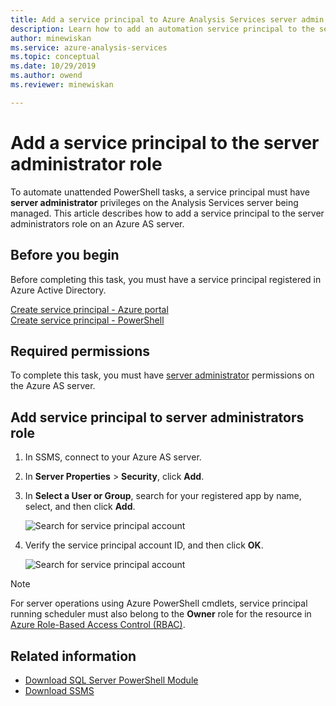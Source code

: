 ```yaml
---
title: Add a service principal to Azure Analysis Services server admin role | Microsoft Docs
description: Learn how to add an automation service principal to the server admin role
author: minewiskan
ms.service: azure-analysis-services
ms.topic: conceptual
ms.date: 10/29/2019
ms.author: owend
ms.reviewer: minewiskan

---
```


# Add a service principal to the server administrator role 

 To automate unattended PowerShell tasks, a service principal must have **server administrator** privileges on the Analysis Services server being managed. This article describes how to add a service principal to the server administrators role on an Azure AS server.

## Before you begin
Before completing this task, you must have a service principal registered in Azure Active Directory.

[Create service principal - Azure portal](../active-directory/develop/howto-create-service-principal-portal.md)   
[Create service principal - PowerShell](../active-directory/develop/howto-authenticate-service-principal-powershell.md)

## Required permissions
To complete this task, you must have [server administrator](analysis-services-server-admins.md) permissions on the Azure AS server. 

## Add service principal to server administrators role

1. In SSMS, connect to your Azure AS server.
2. In **Server Properties** > **Security**, click **Add**.
3. In **Select a User or Group**, search for your registered app by name, select, and then click **Add**.

    ![Search for service principal account](./media/analysis-services-addservprinc-admins/aas-add-sp-ssms-picker.png)

4. Verify the service principal account ID, and then click **OK**.
    
    ![Search for service principal account](./media/analysis-services-addservprinc-admins/aas-add-sp-ssms-add.png)


> [!NOTE]
> For server operations using Azure PowerShell cmdlets, service principal running scheduler must also belong to the **Owner** role for the resource in [Azure Role-Based Access Control (RBAC)](../role-based-access-control/overview.md). 

## Related information

* [Download SQL Server PowerShell Module](https://docs.microsoft.com/sql/ssms/download-sql-server-ps-module)   
* [Download SSMS](https://docs.microsoft.com/sql/ssms/download-sql-server-management-studio-ssms)   


